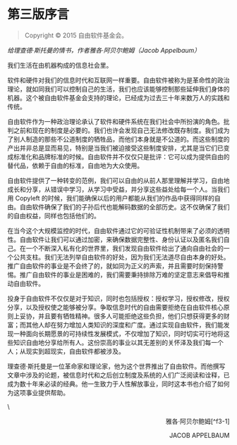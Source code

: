# 第三版序言

>Copyright © 2015 自由软件基金会。

*给理查德·斯托曼的情书，作者雅各·阿贝尔鲍姆（Jacob Appelbaum）*

我们生活在由机器构成的信息社会里。

软件和硬件对我们的信息时代和互联网一样重要。自由软件被称为是革命性的政治理论，就如同我们可以控制自己的生活，我们也应该能够控制那些延伸我们身体的机器。这个被自由软件基金会支持的理论，已经成为过去三十年来数万人的实践和传统。

自由软件作为一种政治理论承认了软件和硬件系统在我们社会中所扮演的角色。批判之前和现在的制度是必要的。我们也许会发现自己无法修改既存制度。我们成为了别人制造的那些不公道制度的牺牲品，而他们本身就是不公道的。而这些制度的产出并非总是显而易见，特别是当我们被迫接受这些制度安排，尤其是当它们已变成标准化和品牌标准的时候。自由软件并不仅仅只是批评：它可以成为提供自由的替代品，依赖于自由的标准，自由地为大众使用。

自由软件提供了一种转变的范例，我们可以自由的从前人那里理解并学习，自由地成长和分享，从错误中学习，从学习中受益，并分享这些益处给每一个人。当我们用 Copyleft 的时候，我们能确保以后的用户都能从我们的作品中获得同样的自由。自由软件确保了我们的子孙后代也能解码数据的全部历史。这不仅确保了我们的自由权益，同样也包括他们的。

在当今这个大规模监控的时代，自由软件通过它的可验证性机制带来了必须的透明性。自由软件让我们可以通过加密，来确保数据完整性、身份认证以及匿名我们自己。在一个不断深入私有化的世界里，我们发现自由软件给出了通向自由社会的一个公共支柱。我们无法列举自由软件的好处，因为我们无法道尽自由本身的好处。推广自由软件的事业是不会终了的，就如同为正义的声索，并且需要时刻保持警惕。推广自由软件的事业是困难的，我们需要秉持排除万难的坚定意志来倡导和推动自由软件。

投身于自由软件不仅仅是对于知识，同时也包括授权：授权学习，授权修改，授权分享，以及授权使之能够被分享。争取信息时代的自由需要拒绝在自由软件核心原则上妥协，并且要有牺牲精神。很多人可能拒绝这些负担，他们只想获得更多的财富；而其他人却在努力增加人类知识的深度和广度。通过实现自由软件，我们能发现一种面向长期愿景的可持续性发展模式，不仅增加了知识，同时切实可行地将这些知识自由地分享给所有人。这份崇高的事业以其无差别的关怀泽及我们每一个人；从现实到超现实，自由软件都被涉及。

理查德·斯托曼是一位革命家和理论家，他为这个世界推出了自由软件。而他撰写文章中涉及的论题，被信息时代和之后创立制度及系统的人们广泛阅读和诠释，已成为数十年来必读的经典。他一生致力于人性解放事业，同时这本书也介绍了如何为这项事业提供帮助。

\ 

<!--(pdf)\hfill(pdf)--> <!--(pdf)\iffalse (pdf)--><p align="right"><!--(pdf)\fi (pdf)-->雅各·阿贝尔鲍姆[^f3-1]<!--(pdf)\iffalse (pdf)--></p><!--(pdf)\fi(pdf)-->

<!--(pdf)\hfill(pdf)--> <!--(pdf)\iffalse (pdf)--><p align="right"><!--(pdf)\fi (pdf)-->JACOB APPELBAUM<!--(pdf)\iffalse (pdf)--></p><!--(pdf)\fi(pdf)-->

[^f3-1]: 雅各·阿贝尔鲍姆（Jacob Appelbaum），美国独立记者，计算机安全研究员，艺术家和黑客（Hacker）。受雇于华盛顿大学，曾是 Tor 项目的核心开发者。——译者注
